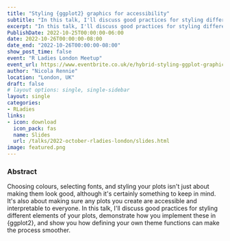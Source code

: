 ```yaml
---
title: "Styling {ggplot2} graphics for accessibility"
subtitle: "In this talk, I'll discuss good practices for styling different elements of your plots, demonstrate how you implement these in {ggplot2}, and show you how defining your own theme functions can make the process smoother."
excerpt: "In this talk, I'll discuss good practices for styling different elements of your plots, demonstrate how you implement these in {ggplot2}, and show you how defining your own theme functions can make the process smoother."
PublishDate: 2022-10-25T00:00:00-06:00
date: 2022-10-26T00:00:00-08:00
date_end: "2022-10-26T00:00:00-08:00"
show_post_time: false
event: "R Ladies London Meetup"
event_url: https://www.eventbrite.co.uk/e/hybrid-styling-ggplot-graphics-for-accessibility-tickets-442642013177
author: "Nicola Rennie"
location: "London, UK"
draft: false
# layout options: single, single-sidebar
layout: single
categories:
- RLadies
links:
- icon: download
  icon_pack: fas
  name: Slides
  url: /talks/2022-october-rladies-london/slides.html
image: featured.png
---
```


### Abstract

Choosing colours, selecting fonts, and styling your plots isn't just about making them look good, although it's certainly something to keep in mind. It's also about making sure any plots you create are accessible and interpretable to everyone. In this talk, I'll discuss good practices for styling different elements of your plots, demonstrate how you implement these in {ggplot2}, and show you how defining your own theme functions can make the process smoother.
